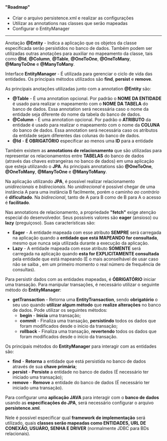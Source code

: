 #### "Roadmap"  
- Criar o arquivo persistence.xml e realizar as configurações  
- Utilizar as annotations nas classes que serão mapeadas  
- Configurar o EntityManager  

---

Anotação **@Entity** - Indica a aplicação que os objetos da classe especificada serão persistidos no banco de dados. Também podem ser utilizadas outras anotações para auxiliar 
no mapeamento da classe, tais como **@Id**, **@Column**, **@Table**, **@OneToOne**, **@OneToMany**, **@ManyToOne** e **@ManyToMany**.  

Interface **EntityManager** - É utilizada para gerenciar o ciclo de vida das entidades. Os principais métodos utilizados são **find**, **persist** e **remove**.

As principais anotações utilizadas junto com a annotation **@Entity** são:  

- **@Table** - É uma annotation opcional. Por padrão o **NOME DA ENTIDADE** é usado para realizar o mapeamento com o **NOME DA TABELA** do banco de dados. Essa annotation será 
necessária caso o nome da entidade seja diferente do nome da tabela do banco de dados.  
- **@Column** - É uma annotation opcional. Por padrão o **ATRIBUTO** da entidade é usado para realizar o mapeamento com o nome da **COLUNA** do banco de dados. Essa annotation
será necessária caso os atributos da entidade sejam diferentes das colunas do banco de dados.  
- **@Id** - **É OBRIGATÓRIO** especificar ao menos uma **ID** para a entidade  

Também existem as **annotations de relacionamento** que são utilizadas para representar os relacionamentos entre **TABELAS** do banco de dados (através das chaves estrangeiras 
no banco de dados) em uma aplicação que esteja utilizando o **JPA**. As principais annotations são **@OneToOne**, **@OneToMany**, **@ManyToOne** e **@ManyToMany**.  

Na aplicação utilizando **JPA**, é possível realizar relacionamento *unidirecionais* e *bidirecionais*. No *unidirecional* é possível chegar de uma instância A para uma 
instância B facilmente, porém o caminho *ao contrário* é **dificultado**. Na *bidirecional*, tanto de A para B como de B para A o acesso é **facilitado**.  

Nas annotations de relacionamento, a propriedade **"fetch"** exige atenção especial do desenvolvedor. Seus possíveis valores são **eager** (ansioso) ou **lazy** (preguiçoso). 
Suas características são:  
- **Eager** - A entidade mapeada com esse atributo **SEMPRE** será carregada na aplicação quando a **entidade que está MAPEANDO for consultada**, mesmo que nunca seja utilizada 
durante a execução da aplicação.
- **Lazy** - A entidade mapeada com esse atributo **SOMENTE** será carregada na aplicação quando **esta for EXPLICITAMENTE consultada** pela entidade que está mapeando (É o mais 
aconselhável de usar caso não se saiba , em um primeiro momento o real número de frequência de consultas).  

Para persistir dados com as entidades mapeadas, é **ÓBRIGATÓRIO** iniciar uma transação. Para manipular transações, é necessário utilizar o seguinte método do **EntityManager**:  
- **getTransaction** - Retorna uma **EntityTransaction**, sendo **obrigatório** o seu uso quando **utilizar algum método** que **realize alterações** no banco de dados. Pode 
utilizar os seguintes métodos:  
  - **begin** - **Inicia** uma transação;  
  - **commit** - Finaliza uma transação, **persistindo** todos os dados que foram modificados desde o início da transação;  
  - **rollback** - Finaliza uma transação, **revertendo** todos os dados que foram modificados desde o início da transação.  

Os principais métodos do **EntityManager** para interagir com as entidades são:  
- **find** - **Retorna** a entidade que está persistida no banco de dados através de sua **chave primária**;  
- **persist** - **Persiste** a entidade no banco de dados (É necessário ter iniciado uma transação);  
- **remove** - **Remove** a entidade do banco de dados (É necessário ter iniciado uma transação).  

Para configurar uma **aplicação JAVA** para interagir com o **banco de dados** usando as **especificações do JPA**, será necessário configurar o arquivo **persistence.xml**.  

Nele é possível especificar qual **framework de implementação** será utilizado, quais **classes serão mapeadas como ENTIDADES, URL DE CONEXÃO, USUÁRO, SENHA E DRIVER** (normalmente JDBC para BDs relacionais).
